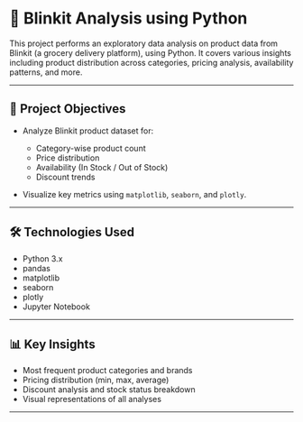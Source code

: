   # 🛒 Blinkit Analysis using Python

  This project performs an exploratory data analysis on product data from Blinkit (a grocery delivery platform), using Python. It covers various insights including product distribution across categories, pricing analysis, availability patterns, and more.

  ---

  ## 📌 Project Objectives

  - Analyze Blinkit product dataset for:
    - Category-wise product count
    - Price distribution
    - Availability (In Stock / Out of Stock)
    - Discount trends

  - Visualize key metrics using `matplotlib`, `seaborn`, and `plotly`.

  ---
## 🛠️ Technologies Used

- Python 3.x
- pandas
- matplotlib
- seaborn
- plotly
- Jupyter Notebook

---

## 📊 Key Insights

- Most frequent product categories and brands
- Pricing distribution (min, max, average)
- Discount analysis and stock status breakdown
- Visual representations of all analyses

---
